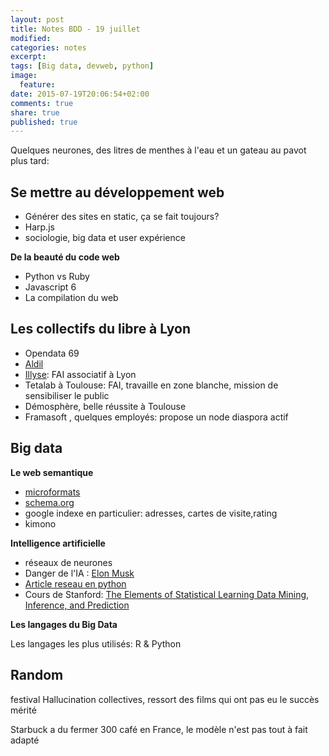 ```yaml
---
layout: post
title: Notes BDD - 19 juillet
modified:
categories: notes
excerpt:
tags: [Big data, devweb, python]
image:
  feature:
date: 2015-07-19T20:06:54+02:00
comments: true
share: true
published: true
---
```

Quelques neurones, des litres de menthes à l'eau et un gateau au pavot plus tard:

## Se mettre au développement web

* Générer des sites en static, ça se fait toujours?
* Harp.js
* sociologie, big data et user expérience

**De la beauté du code web**

* Python vs Ruby
* Javascript 6
* La compilation du web

## Les collectifs du libre à Lyon

* Opendata 69
* [Aldil](http://www.aldil.org/)
* [Illyse](http://www.illyse.net/): FAI associatif à Lyon
* Tetalab à Toulouse: FAI, travaille en zone blanche, mission de sensibiliser le public
* Démosphère, belle réussite à Toulouse
* Framasoft , quelques employés:
    propose un node diaspora actif

## Big data

**Le web semantique**

* [microformats](http://microformats.org/)
* [schema.org](http://schema.org)
* google indexe en particulier: adresses, cartes de visite,rating
* kimono

**Intelligence artificielle**

* réseaux de neurones
* Danger de l'IA : [Elon Musk](http://www.independent.co.uk/life-style/gadgets-and-tech/news/tesla-boss-elon-musk-warns-artificial-intelligence-development-is-summoning-the-demon-9819760.html)
* [Article reseau en python](http://iamtrask.github.io/2015/07/12/basic-python-network/)
* Cours de Stanford:
[The Elements of Statistical Learning Data Mining, Inference, and Prediction](http://statweb.stanford.edu/~tibs/ElemStatLearn/printings/ESLII_print10.pdf)

**Les langages du Big Data**

Les langages les plus utilisés: R & Python

## Random

festival Hallucination collectives, ressort des films qui ont pas eu le succès mérité

Starbuck a du fermer 300 café en France, le modèle n'est pas tout à fait adapté